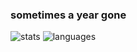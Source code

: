 ### sometimes a year gone

![stats](https://github-readme-stats.vercel.app/api?username=devskar&show_icons=true&theme=onedark)
![languages](https://github-readme-stats.vercel.app/api/top-langs/?username=devskar&langs_count=8&theme=onedark)
